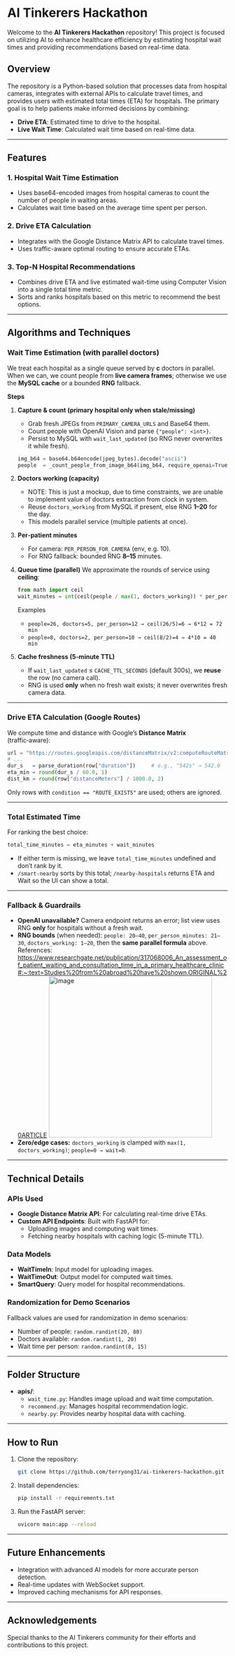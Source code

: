 # AI Tinkerers Hackathon

Welcome to the **AI Tinkerers Hackathon** repository! This project is focused on utilizing AI to enhance healthcare efficiency by estimating hospital wait times and providing recommendations based on real-time data.

## Overview

The repository is a Python-based solution that processes data from hospital cameras, integrates with external APIs to calculate travel times, and provides users with estimated total times (ETA) for hospitals. The primary goal is to help patients make informed decisions by combining:

- **Drive ETA**: Estimated time to drive to the hospital.
- **Live Wait Time**: Calculated wait time based on real-time data.

---

## Features

### 1. **Hospital Wait Time Estimation**
- Uses base64-encoded images from hospital cameras to count the number of people in waiting areas.
- Calculates wait time based on the average time spent per person.

### 2. **Drive ETA Calculation**
- Integrates with the Google Distance Matrix API to calculate travel times.
- Uses traffic-aware optimal routing to ensure accurate ETAs.

### 3. **Top-N Hospital Recommendations**
- Combines drive ETA and live estimated wait-time using Computer Vision into a single total time metric.
- Sorts and ranks hospitals based on this metric to recommend the best options.

---

## Algorithms and Techniques

### Wait Time Estimation (with parallel doctors)

We treat each hospital as a single queue served by **c** doctors in parallel. When we can, we count people from **live camera frames**; otherwise we use the **MySQL cache** or a bounded **RNG** fallback.

**Steps**

1. **Capture & count (primary hospital only when stale/missing)**

   * Grab fresh JPEGs from `PRIMARY_CAMERA_URLS` and Base64 them.
   * Count people with OpenAI Vision and parse `{"people": <int>}`.
   * Persist to MySQL with `wait_last_updated` (so RNG never overwrites it while fresh).

   ```python
   img_b64 = base64.b64encode(jpeg_bytes).decode("ascii")
   people  = _count_people_from_image_b64(img_b64, require_openai=True)  # strict, JSON result
   ```

2. **Doctors working (capacity)**

   * NOTE: This is just a mockup, due to time constraints, we are unable to implement value of doctors extraction from clock in system.
   * Reuse `doctors_working` from MySQL if present, else RNG **1–20** for the day.
   * This models parallel service (multiple patients at once).

3. **Per‑patient minutes**

   * For camera: `PER_PERSON_FOR_CAMERA` (env, e.g. 10).
   * For RNG fallback: bounded RNG **8–15** minutes.

4. **Queue time (parallel)**
   We approximate the rounds of service using **ceiling**:

   ```python
   from math import ceil
   wait_minutes = int(ceil(people / max(1, doctors_working)) * per_person_minutes)
   ```

   Examples

   * `people=26, doctors=5, per_person=12 → ceil(26/5)=6 → 6*12 = 72 min`
   * `people=8, doctors=2, per_person=10 → ceil(8/2)=4 → 4*10 = 40 min`

5. **Cache freshness (5‑minute TTL)**

   * If `wait_last_updated` ≤ `CACHE_TTL_SECONDS` (default 300s), we **reuse** the row (no camera call).
   * RNG is used **only** when no fresh wait exists; it never overwrites fresh camera data.

---

### Drive ETA Calculation (Google Routes)

We compute time and distance with Google’s **Distance Matrix** (traffic‑aware):

```python
url = "https://routes.googleapis.com/distanceMatrix/v2:computeRouteMatrix"
# ...
dur_s   = parse_duration(row["duration"])     # e.g., "542s" → 542.0
eta_min = round(dur_s / 60.0, 1)
dist_km = round(row["distanceMeters"] / 1000.0, 2)
```

Only rows with `condition == "ROUTE_EXISTS"` are used; others are ignored.

---

### Total Estimated Time

For ranking the best choice:

```python
total_time_minutes = eta_minutes + wait_minutes
```

* If either term is missing, we leave `total_time_minutes` undefined and don’t rank by it.
* `/smart-nearby` sorts by this total; `/nearby-hospitals` returns ETA and Wait so the UI can show a total.

---

### Fallback & Guardrails

* **OpenAI unavailable?** Camera endpoint returns an error; list view uses RNG **only** for hospitals without a fresh wait.
* **RNG bounds** (when needed):
  `people: 20–40`, `per_person_minutes: 21–30`, `doctors_working: 1–20`, then the **same parallel formula** above.
  References: https://www.researchgate.net/publication/317068006_An_assessment_of_patient_waiting_and_consultation_time_in_a_primary_healthcare_clinic#:~:text=Studies%20from%20abroad%20have%20shown,ORIGINAL%20ARTICLE
  <img width="373" height="369" alt="image" src="https://github.com/user-attachments/assets/495c3f15-f2f9-48b7-ae62-28c99d1e636c" />
* **Zero/edge cases:**
  `doctors_working` is clamped with `max(1, doctors_working)`; `people=0 → wait=0`.

---

## Technical Details

### APIs Used
- **Google Distance Matrix API**: For calculating real-time drive ETAs.
- **Custom API Endpoints**: Built with FastAPI for:
  - Uploading images and computing wait times.
  - Fetching nearby hospitals with caching logic (5-minute TTL).

### Data Models
- **WaitTimeIn**: Input model for uploading images.
- **WaitTimeOut**: Output model for computed wait times.
- **SmartQuery**: Query model for hospital recommendations.

### Randomization for Demo Scenarios
Fallback values are used for randomization in demo scenarios:
- Number of people: `random.randint(20, 80)`
- Doctors available: `random.randint(1, 20)`
- Wait time per person: `random.randint(8, 15)`

---

## Folder Structure
- **apis/**:
  - `wait_time.py`: Handles image upload and wait time computation.
  - `recommend.py`: Manages hospital recommendation logic.
  - `nearby.py`: Provides nearby hospital data with caching.

---

## How to Run

1. Clone the repository:
   ```bash
   git clone https://github.com/terryong31/ai-tinkerers-hackathon.git
   ```
2. Install dependencies:
   ```bash
   pip install -r requirements.txt
   ```
3. Run the FastAPI server:
   ```bash
   uvicorn main:app --reload
   ```

---

## Future Enhancements
- Integration with advanced AI models for more accurate person detection.
- Real-time updates with WebSocket support.
- Improved caching mechanisms for API responses.

---

## Acknowledgements
Special thanks to the AI Tinkerers community for their efforts and contributions to this project.
